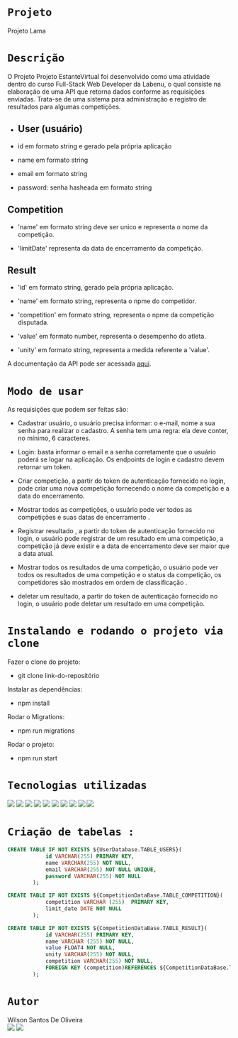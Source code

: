 # `Projeto`
Projeto Lama


# `Descrição`
O Projeto Projeto EstanteVirtual foi desenvolvido como uma atividade dentro do curso Full-Stack Web Developer da Labenu, o qual consiste na elaboração de uma API que retorna dados conforme as requisições enviadas. Trata-se de uma sistema para administração e registro de resultados para algumas competições.

- ## User (usuário)

- id em formato string e gerado pela própria aplicação

- name em formato string

- email em formato string

- password: senha hasheada em formato string


## Competition 

- 'name' em formato string deve ser unico e representa o nome da competição.

- 'limitDate' representa da data de encerramento da competição.


## Result

- 'id' em formato string, gerado pela própria aplicação.

- 'name' em formato string, representa o npme do competidor.

- 'competition' em formato string, representa o npme da competição disputada.

- 'value' em formato number, representa o desempenho do atleta.

- 'unity' em formato string, representa a medida referente a 'value'.



A documentação da API pode ser acessada [aqui](https://documenter.getpostman.com/view/21555870/2s83ziNNyP).


# `Modo de usar`
As requisições que podem ser feitas são: 

- Cadastrar usuário, o usuário  precisa informar: o e-mail, nome a sua senha para realizar o cadastro. A senha tem uma regra: ela deve conter, no mínimo, 6 caracteres.

- Login: basta informar o email e a senha corretamente que o usuário poderá se logar na aplicação. Os endpoints de login e cadastro devem retornar um token.

- Criar competição, a partir do token de autenticação fornecido no login, pode criar uma nova competição fornecendo o nome da competição e a data do encerramento.

- Mostrar todos as competições, o usuário pode ver todos as competições e suas datas de encerramento .

- Registrar resultado , a partir do token de autenticação fornecido no login, o usuário pode registrar de um resultado em uma competição, a competição já deve existir e a data de encerramento deve ser maior que a data atual.

- Mostrar todos os resultados de uma competição, o usuário pode ver todos os resultados de uma competição e o status da competição, os competidores são mostrados em ordem de classificação .

- deletar um resultado, a partir do token de autenticação fornecido no login, o usuário pode deletar um resultado em uma competição.


# `Instalando e rodando o projeto via clone`
Fazer o clone do projeto:
- git clone link-do-repositório

Instalar as dependências:
- npm install

Rodar o Migrations:
- npm run migrations

Rodar o projeto:
- npm run start

# `Tecnologias utilizadas`
<div>
<img src="https://img.shields.io/badge/Visual_Studio_Code-0078D4?style=for-the-badge&logo=visual%20studio%20code&logoColor=white">
<img src="https://img.shields.io/badge/JavaScript-F7DF1E?style=for-the-badge&logo=javascript&logoColor=black">
<img src="https://img.shields.io/badge/TypeScript-007ACC?style=for-the-badge&logo=typescript&logoColor=white">
<img src="https://img.shields.io/badge/Node.js-43853D?style=for-the-badge&logo=node.js&logoColor=white">
<img src="https://img.shields.io/badge/MySQL-00000F?style=for-the-badge&logo=mysql&logoColor=white">
<img src="https://img.shields.io/badge/Express.js-404D59?style=for-the-badge">
<img src="https://img.shields.io/badge/GIT-E44C30?style=for-the-badge&logo=git&logoColor=white">
<img src="https://img.shields.io/badge/GitHub-100000?style=for-the-badge&logo=github&logoColor=white">
<img src="https://img.shields.io/badge/Markdown-000000?style=for-the-badge&logo=markdown&logoColor=white">
<img src="https://img.shields.io/badge/Discord-7289DA?style=for-the-badge&logo=discord&logoColor=white">
</div>

# `Criação de tabelas :`

``` sql 
CREATE TABLE IF NOT EXISTS ${UserDatabase.TABLE_USERS}(
            id VARCHAR(255) PRIMARY KEY,
            name VARCHAR(255) NOT NULL,
            email VARCHAR(255) NOT NULL UNIQUE,
            password VARCHAR(255) NOT NULL
        );
```

``` sql 
CREATE TABLE IF NOT EXISTS ${CompetitionDataBase.TABLE_COMPETITION}(
            competition VARCHAR (255)  PRIMARY KEY,
            limit_date DATE NOT NULL
        );
```

``` sql 
CREATE TABLE IF NOT EXISTS ${CompetitionDataBase.TABLE_RESULT}(
            id VARCHAR(255) PRIMARY KEY,
            name VARCHAR (255) NOT NULL,
            value FLOAT4 NOT NULL,
            unity VARCHAR(255) NOT NULL,
            competition VARCHAR(255) NOT NULL,
            FOREIGN KEY (competition)REFERENCES ${CompetitionDataBase.TABLE_COMPETITION}(competition)
        );
```

# `Autor`

Wilson Santos De Oliveira </br>
<a href="https://www.linkedin.com/in/wilson-santos-de-oliveira-5b1919116/"><img src="https://img.shields.io/badge/LinkedIn-0077B5?style=for-the-badge&logo=linkedin&logoColor=white"></a> <a href="https://github.com/wilsonsantos1992"><img src="https://img.shields.io/badge/GitHub-100000?style=for-the-badge&logo=github&logoColor=white"></a>